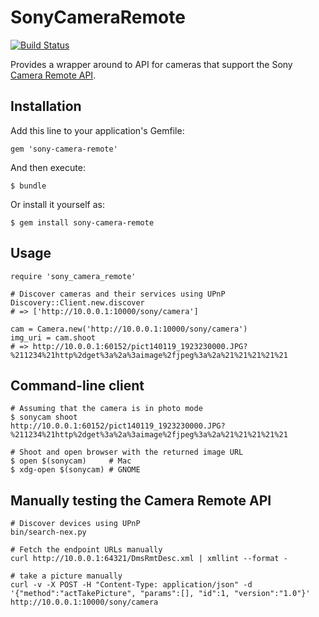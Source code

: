 # SonyCameraRemote

[![Build Status](https://secure.travis-ci.org/nerab/sony-camera-remote.png?branch=master)](http://travis-ci.org/nerab/sony-camera-remote)

Provides a wrapper around to API for cameras that support the Sony [Camera Remote API](http://developer.sony.com/develop/cameras/).

## Installation

Add this line to your application's Gemfile:

    gem 'sony-camera-remote'

And then execute:

    $ bundle

Or install it yourself as:

    $ gem install sony-camera-remote

## Usage

    require 'sony_camera_remote'

    # Discover cameras and their services using UPnP
    Discovery::Client.new.discover
    # => ['http://10.0.0.1:10000/sony/camera']

    cam = Camera.new('http://10.0.0.1:10000/sony/camera')
    img_uri = cam.shoot
    # => http://10.0.0.1:60152/pict140119_1923230000.JPG?%211234%21http%2dget%3a%2a%3aimage%2fjpeg%3a%2a%21%21%21%21%21

## Command-line client

    # Assuming that the camera is in photo mode
    $ sonycam shoot
    http://10.0.0.1:60152/pict140119_1923230000.JPG?%211234%21http%2dget%3a%2a%3aimage%2fjpeg%3a%2a%21%21%21%21%21

    # Shoot and open browser with the returned image URL
    $ open $(sonycam)     # Mac
    $ xdg-open $(sonycam) # GNOME

## Manually testing the Camera Remote API

    # Discover devices using UPnP
    bin/search-nex.py

    # Fetch the endpoint URLs manually
    curl http://10.0.0.1:64321/DmsRmtDesc.xml | xmllint --format -

    # take a picture manually
    curl -v -X POST -H "Content-Type: application/json" -d '{"method":"actTakePicture", "params":[], "id":1, "version":"1.0"}' http://10.0.0.1:10000/sony/camera
